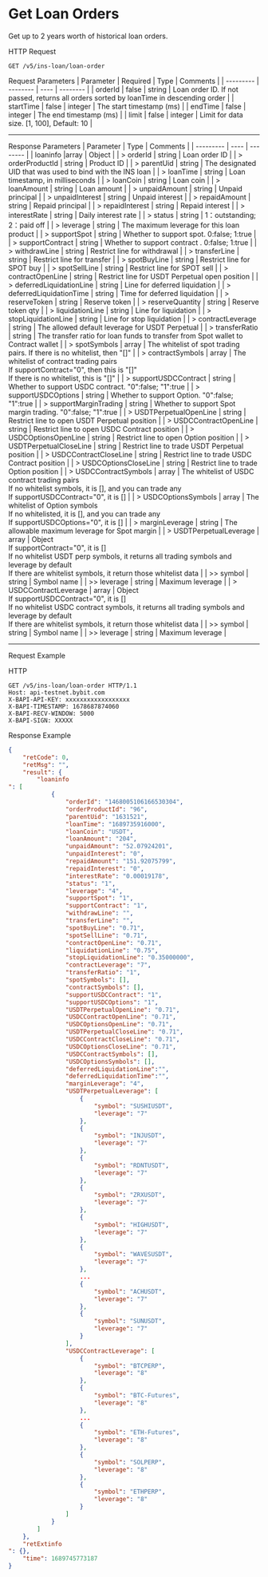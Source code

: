 # Get Loan Orders
Get up to 2 years worth of historical loan orders.


HTTP Request
```http
GET /v5/ins-loan/loan-order
```

Request Parameters
| Parameter | Required | Type | Comments |
| --------- | -------- | ---- | -------- |
| orderId | false | string | Loan order ID. If not passed, returns all orders sorted by loanTime in descending order |
| startTime | false | integer | The start timestamp (ms) |
| endTime | false | integer | The end timestamp (ms) |
| limit | false | integer | Limit for data size. [1, 100], Default: 10 |

---


Response Parameters
| Parameter | Type | Comments |
| --------- | ---- | -------- |
| loaninfo |array | Object |
| > orderId | string | Loan order ID |
| > orderProductId | string | Product ID |
| > parentUid | string | The designated UID that was used to bind with the INS loan |
| > loanTime | string | Loan timestamp, in milliseconds |
| > loanCoin | string | Loan coin |
| > loanAmount | string | Loan amount |
| > unpaidAmount | string | Unpaid principal |
| > unpaidInterest | string | Unpaid interest |
| > repaidAmount | string | Repaid principal |
| > repaidInterest | string | Repaid interest |
| > interestRate | string | Daily interest rate |
| > status | string | 1：outstanding; 2：paid off |
| > leverage | string | The maximum leverage for this loan product |
| > supportSpot | string | Whether to support spot. 0:false; 1:true |
| > supportContract | string | Whether to support contract . 0:false; 1:true |
| > withdrawLine | string | Restrict line for withdrawal |
| > transferLine | string | Restrict line for transfer |
| > spotBuyLine | string | Restrict line for SPOT buy |
| > spotSellLine | string | Restrict line for SPOT sell |
| > contractOpenLine | string | Restrict line for USDT Perpetual open position |
| > deferredLiquidationLine | string | Line for deferred liquidation |
| > deferredLiquidationTime | string | Time for deferred liquidation |
| > reserveToken | string | Reserve token |
| > reserveQuantity | string | Reserve token qty |
| > liquidationLine | string | Line for liquidation |
| > stopLiquidationLine | string | Line for stop liquidation |
| > contractLeverage | string | The allowed default leverage for USDT Perpetual |
| > transferRatio | string | The transfer ratio for loan funds to transfer from Spot wallet to Contract wallet |
| > spotSymbols | array | The whitelist of spot trading pairs. If there is no whitelist, then "[]" |
| > contractSymbols | array | The whitelist of contract trading pairs <br> If supportContract="0", then this is "[]" <br> If there is no whitelist, this is "[]" |
| > supportUSDCContract | string | Whether to support USDC contract. "0":false; "1":true |
| > supportUSDCOptions | string | Whether to support Option. "0":false; "1":true |
| > supportMarginTrading | string | Whether to support Spot margin trading. "0":false; "1":true |
| > USDTPerpetualOpenLine | string | Restrict line to open USDT Perpetual position |
| > USDCContractOpenLine | string | Restrict line to open USDC Contract position |
| > USDCOptionsOpenLine | string | Restrict line to open Option position |
| > USDTPerpetualCloseLine | string | Restrict line to trade USDT Perpetual position |
| > USDCContractCloseLine | string | Restrict line to trade USDC Contract position |
| > USDCOptionsCloseLine | string | Restrict line to trade Option position |
| > USDCContractSymbols | array | The whitelist of USDC contract trading pairs <br> If no whitelist symbols, it is [], and you can trade any <br> If supportUSDCContract="0", it is [] |
| > USDCOptionsSymbols | array | The whitelist of Option symbols <br> If no whitelisted, it is [], and you can trade any <br> If supportUSDCOptions="0", it is [] |
| > marginLeverage | string | The allowable maximum leverage for Spot margin |
| > USDTPerpetualLeverage | array | Object <br> If supportContract="0", it is [] <br> If no whitelist USDT perp symbols, it returns all trading symbols and leverage by default <br> If there are whitelist symbols, it return those whitelist data |
| >> symbol | string | Symbol name |
| >> leverage | string | Maximum leverage |
| > USDCContractLeverage | array | Object <br> If supportUSDCContract="0", it is [] <br> If no whitelist USDC contract symbols, it returns all trading symbols and leverage by default <br> If there are whitelist symbols, it return those whitelist data |
| >> symbol | string | Symbol name |
| >> leverage | string | Maximum leverage |

---

Request Example

HTTP
 
  
```http
GET /v5/ins-loan/loan-order HTTP/1.1
Host: api-testnet.bybit.com
X-BAPI-API-KEY: xxxxxxxxxxxxxxxxxx
X-BAPI-TIMESTAMP: 1678687874060
X-BAPI-RECV-WINDOW: 5000
X-BAPI-SIGN: XXXXX
```

Response Example
```json
{
    "retCode": 0,
    "retMsg": "",
    "result": {
        "loaninfo
": [
            {
                "orderId": "1468005106166530304",
                "orderProductId": "96",
                "parentUid": "1631521",
                "loanTime": "1689735916000",
                "loanCoin": "USDT",
                "loanAmount": "204",
                "unpaidAmount": "52.07924201",
                "unpaidInterest": "0",
                "repaidAmount": "151.92075799",
                "repaidInterest": "0",
                "interestRate": "0.00019178",
                "status": "1",
                "leverage": "4",
                "supportSpot": "1",
                "supportContract": "1",
                "withdrawLine": "",
                "transferLine": "",
                "spotBuyLine": "0.71",
                "spotSellLine": "0.71",
                "contractOpenLine": "0.71",
                "liquidationLine": "0.75",
                "stopLiquidationLine": "0.35000000",
                "contractLeverage": "7",
                "transferRatio": "1",
                "spotSymbols": [],
                "contractSymbols": [],
                "supportUSDCContract": "1",
                "supportUSDCOptions": "1",
                "USDTPerpetualOpenLine": "0.71",
                "USDCContractOpenLine": "0.71",
                "USDCOptionsOpenLine": "0.71",
                "USDTPerpetualCloseLine": "0.71",
                "USDCContractCloseLine": "0.71",
                "USDCOptionsCloseLine": "0.71",
                "USDCContractSymbols": [],
                "USDCOptionsSymbols": [],
                "deferredLiquidationLine":"",
                "deferredLiquidationTime":"",
                "marginLeverage": "4",
                "USDTPerpetualLeverage": [
                    {
                        "symbol": "SUSHIUSDT",
                        "leverage": "7"
                    },
                    {
                        "symbol": "INJUSDT",
                        "leverage": "7"
                    },
                    {
                        "symbol": "RDNTUSDT",
                        "leverage": "7"
                    },
                    {
                        "symbol": "ZRXUSDT",
                        "leverage": "7"
                    },
                    {
                        "symbol": "HIGHUSDT",
                        "leverage": "7"
                    },
                    {
                        "symbol": "WAVESUSDT",
                        "leverage": "7"
                    },
                    ...
                    {
                        "symbol": "ACHUSDT",
                        "leverage": "7"
                    },
                    {
                        "symbol": "SUNUSDT",
                        "leverage": "7"
                    }
                ],
                "USDCContractLeverage": [
                    {
                        "symbol": "BTCPERP",
                        "leverage": "8"
                    },
                    {
                        "symbol": "BTC-Futures",
                        "leverage": "8"
                    },
                    ...
                    {
                        "symbol": "ETH-Futures",
                        "leverage": "8"
                    },
                    {
                        "symbol": "SOLPERP",
                        "leverage": "8"
                    },
                    {
                        "symbol": "ETHPERP",
                        "leverage": "8"
                    }
                ]
            }
        ]
    },
    "retExtinfo
": {},
    "time": 1689745773187
}
```

